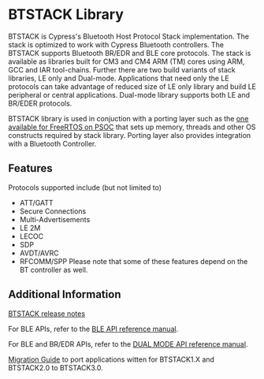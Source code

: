 # BTSTACK Library
BTSTACK is Cypress's Bluetooth Host Protocol Stack implementation. The stack is optimized to work with Cypress Bluetooth controllers.
The BTSTACK supports Bluetooth BR/EDR and BLE core protocols.
The stack is available as libraries built for CM3 and CM4 ARM (TM) cores using ARM, GCC and IAR tool-chains. Further there are two build variants of stack libraries, LE only and Dual-mode. Applications that need only the LE protocols can take advantage of reduced size of LE only library and build LE peripheral or central applications. Dual-mode library supports both LE and BR/EDER protocols.

BTSTACK library is used in conjuction with a porting layer such as the [one available for FreeRTOS on PSOC](https://github.com/cypresssemiconductorco/bluetooth-freertos) that sets up memory, threads and other OS constructs required by stack library. Porting layer also provides integration with a Bluetooth Controller.


## Features
Protocols supported include (but not limited to)
 - ATT/GATT
 - Secure Connections
 - Multi-Advertisements
 - LE 2M
 - LECOC
 - SDP
 - AVDT/AVRC
 - RFCOMM/SPP
Please note that some of these features depend on the BT controller as well.

## Additional Information

[BTSTACK release notes](./RELEASE.md)

For BLE APIs, refer to the [BLE API reference manual](https://cypresssemiconductorco.github.io/btstack/ble/api_reference_manual/html/index.html).

For BLE and BR/EDR APIs, refer to the [DUAL MODE API reference manual](https://cypresssemiconductorco.github.io/btstack/dual_mode/api_reference_manual/html/index.html).

[Migration Guide](https://cypresssemiconductorco.github.io/btstack/BTSTACK_2.0_to_3.0_API_Migration_Guide.htm) to port applications witten for BTSTACK1.X and BTSTACK2.0 to BTSTACK3.0.
